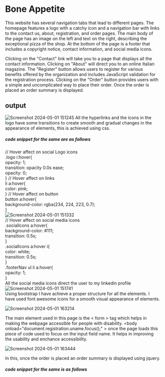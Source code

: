 # Bone Appetite

This website has several navigation tabs that lead to different pages. The homepage features a logo with a catchy icon and a navigation bar with links to the contact us, about, registration, and order pages. The main body of the page has an image on the left and text on the right, describing the exceptional pizza of the shop. At the bottom of the page is a footer that includes a copyright notice, contact information, and social media icons. 

Clicking on the "Contact" link will take you to a page that displays all the contact information. Clicking on "About" will direct you to an online Italian magazine. The "Register" button allows users to register for various benefits offered by the organization and includes JavaScript validation for the registration process. Clicking on the "Order" button provides users with a simple and uncomplicated way to place their order. Once the order is placed an order summary is displayed.
## output

![Screenshot 2024-05-01 151245](https://github.com/Lincy3777/SaT_assignment/assets/156225992/0b1891db-3e84-4789-9392-e63fd70bc554)
All the hyperlinks and the icons in the logo have some transitions to create smooth and gradual changes in the appearance of elements, this is achieved using css.
##### code snippet for the same are as follows
// Hover affect on social Logo icons <br>
.logo i:hover{<br>
    opacity: 1; <br>
    transition: opacity 0.0s ease; <br>
    opacity: 0;<br>
} 
// Hover affect on links<br>
li a:hover{<br>
    color: pink;<br>
}
// Hover affect on button<br>
button a:hover{<br>
    background-color: rgba(234, 224, 223, 0.7);<br>
}<br>
![Screenshot 2024-05-01 151332](https://github.com/Lincy3777/SaT_assignment/assets/156225992/5b2d09df-55da-4ac1-9d7a-b013b397b845)
<br>// Hover affect on social media icons<br>
.socialIcons a:hover{<br>
    background-color: #111;<br>
    transition: 0.5s;<br>
}<br>
.socialIcons a:hover i{<br>
    color: white;<br>
    transition: 0.5s;<br>
}<br>
.footerNav ul li a:hover{<br>
    opacity: 1;<br>
}<br>
All the social media icons direct the user to my linkedin profile
![Screenshot 2024-05-01 151741](https://github.com/Lincy3777/SaT_assignment/assets/156225992/6db28c68-6d30-434d-b19d-28416b896689)
<br>Using bootstrap I have achieve a proper structure for all the elements. I have used font awesome icons for a smooth visual appearance of elements.

![Screenshot 2024-05-01 163214](https://github.com/Lincy3777/SaT_assignment/assets/156225992/36ba47b2-24e7-4a10-a22e-fee841295037)

The main element used in this page is the &lt; form &gt; tag which helps in making the webpage accessible for people with disability. 
&lt;body onload="document.registration.uname.focus();" &gt; once the page loads this piece of code used to focus on the input field name. It helps in improving the usability and enchance accessibility.
    
![Screenshot 2024-05-01 163444](https://github.com/Lincy3777/SaT_assignment/assets/156225992/365e5f30-f187-4cf1-b75c-8e19534e9b62)

In this, once the order is placed an order summary is displayed using jquery.   
  ##### code snippet for the same is as follows
 <script><br>
        $(document).ready(function(){<br>
            $('#order-button').click(function(){<br>
                var item = $("#items").val();// fetching the value of items via id into the new variable item using .val()<br>
                var itemQuantity = $("#itemQ").val();<br>
                var addOns = $("#add-ons").val();<br>
                var beverage =$("#beverage").val();<br>
                var bevQuantity = $("#bevQuantity").val();<br>
                var summary = "You order "+ itemQuantity + " " + item + " and add-on " + addOns + " with "+ bevQuantity +" "+beverage ;<br>
                $('#orderSummary').text(summary);<br>
            });<br>
        });<br>
</script>
